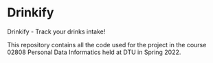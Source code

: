 # Drinkify
Drinkify - Track your drinks intake!

This repository contains all the code used for the project in the course 02808 Personal Data Informatics held at DTU in Spring 2022.

